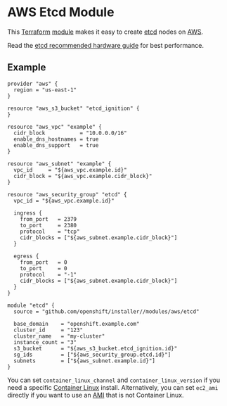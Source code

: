# AWS Etcd Module

This [Terraform][] [module][] makes it easy to create [etcd][] nodes on [AWS][].

Read the [etcd recommended hardware guide][hardware] for best performance.

## Example

```hcl
provider "aws" {
  region = "us-east-1"
}

resource "aws_s3_bucket" "etcd_ignition" {
}

resource "aws_vpc" "example" {
  cidr_block           = "10.0.0.0/16"
  enable_dns_hostnames = true
  enable_dns_support   = true
}

resource "aws_subnet" "example" {
  vpc_id     = "${aws_vpc.example.id}"
  cidr_block = "${aws_vpc.example.cidr_block}"
}

resource "aws_security_group" "etcd" {
  vpc_id = "${aws_vpc.example.id}"

  ingress {
    from_port   = 2379
    to_port     = 2380
    protocol    = "tcp"
    cidr_blocks = ["${aws_subnet.example.cidr_block}"]
  }

  egress {
    from_port   = 0
    to_port     = 0
    protocol    = "-1"
    cidr_blocks = ["${aws_subnet.example.cidr_block}"]
  }
}

module "etcd" {
  source = "github.com/openshift/installer//modules/aws/etcd"

  base_domain    = "openshift.example.com"
  cluster_id     = "123"
  cluster_name   = "my-cluster"
  instance_count = "3"
  s3_bucket      = "${aws_s3_bucket.etcd_ignition.id}"
  sg_ids         = ["${aws_security_group.etcd.id}"]
  subnets        = ["${aws_subnet.example.id}"]
}
```

You can set `container_linux_channel` and `container_linux_version` if you need a specific [Container Linux][container-linux] install.
Alternatively, you can set `ec2_ami` directly if you want to use an [AMI][] that is not Container Linux.

[AMI]: https://docs.aws.amazon.com/AWSEC2/latest/UserGuide/AMIs.html
[AWS]: https://aws.amazon.com/
[container-linux]: https://coreos.com/os/docs/latest/
[etcd]: https://github.com/coreos/etcd
[hardware]: https://github.com/coreos/etcd/blob/v3.3.8/Documentation/op-guide/hardware.md#example-hardware-configurations
[module]: https://www.terraform.io/docs/modules/
[Terraform]: https://www.terraform.io/
